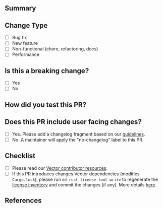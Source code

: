 <!--
  Your PR title must conform to the conventional commit spec:
  https://www.conventionalcommits.org/en/v1.0.0/

  <type>(<scope>)!: <description>

  * `type` = chore, enhancement, feat, fix, docs, revert
  * `!` = OPTIONAL: signals a breaking change
  * `scope` = Optional when `type` is "chore" or "docs", available scopes https://github.com/vectordotdev/vector/blob/master/.github/workflows/semantic.yml#L31
  * `description` = short description of the change

Examples:

  * enhancement(file source): Add `sort` option to sort discovered files
  * feat(new source): Initial `statsd` source
  * fix(file source): Fix a bug discovering new files
  * chore(external docs): Clarify `batch_size` option
-->

## Summary
<!-- Please provide a brief summary about what this PR does.
This should help the reviewers give feedback faster and with higher quality. -->

## Change Type
- [ ] Bug fix
- [ ] New feature
- [ ] Non-functional (chore, refactoring, docs)
- [ ] Performance

## Is this a breaking change?
- [ ] Yes
- [ ] No

## How did you test this PR?
<!-- Please describe your testing plan here.
Sharing information about your setup and the Vector configuration(s) you used (when applicable) is highly recommended.
Providing this information upfront will facilitate a smoother review process. -->

## Does this PR include user facing changes?

- [ ] Yes. Please add a changelog fragment based on our [guidelines](https://github.com/vectordotdev/vector/blob/master/changelog.d/README.md).
- [ ] No. A maintainer will apply the "no-changelog" label to this PR.

## Checklist
- [ ] Please read our [Vector contributor resources](https://github.com/vectordotdev/vector/tree/master/docs#getting-started).
- [ ] If this PR introduces changes Vector dependencies (modifies `Cargo.lock`), please
  run `dd-rust-license-tool write` to regenerate the [license inventory](https://github.com/vectordotdev/vrl/blob/main/LICENSE-3rdparty.csv) and commit the changes (if any). More details [here](https://crates.io/crates/dd-rust-license-tool).

## References

<!-- Please list any issues closed by this PR. -->

<!--
- Closes: <issue link>
-->

<!-- Any other issues or PRs relevant to this PR? Feel free to list them here. -->
